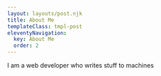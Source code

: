 ```yaml
---
layout: layouts/post.njk
title: About Me
templateClass: tmpl-post
eleventyNavigation:
  key: About Me
  order: 2
---
```


I am a web developer who writes stuff to machines
